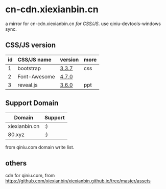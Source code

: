 # cn-cdn.xiexianbin.cn

a mirror for cn-cdn.xiexianbin.cn _for CSS/JS_. use qiniu-devtools-windows sync.


## CSS/JS version

| id | CSS/JS name | version | more |
| - | :- | :- | :- |
| 1 | bootstrap | [3.3.7](https://github.com/twbs/bootstrap/releases/tag/v3.3.7) | css |
| 2 | Font-Awesome | [4.7.0](https://github.com/FortAwesome/Font-Awesome/releases/tag/v4.7.0) |  |
| 3 | reveal.js | [3.6.0](https://github.com/hakimel/reveal.js/releases/tag/3.6.0) | ppt |


## Support Domain

| Domain | Support |
| - | :- |
| xiexianbin.cn | :) |
| 80.xyz | :) |

from qiniu.com domain write list.


## others

cdn for qiniu.com, from https://github.com/xiexianbin/xiexianbin.github.io/tree/master/assets

